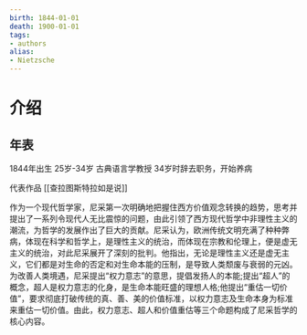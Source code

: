```yaml
---
birth: 1844-01-01
death: 1900-01-01
tags:
- authors
alias: 
- Nietzsche
---
```

# 介绍
## 年表
1844年出生
25岁-34岁 古典语言学教授
34岁时辞去职务，开始养病

代表作品
[[查拉图斯特拉如是说]]
 

作为一个现代哲学家，尼采第一次明确地把握住西方价值观念转换的趋势，思考并提出了一系列令现代人无比震惊的问题，由此引领了西方现代哲学中非理性主义的潮流，为哲学的发展作出了巨大的贡献。尼采认为，欧洲传统文明充满了种种弊病，体现在科学和哲学上，是理性主义的统治，而体现在宗教和伦理上，便是虚无主义的统治，对此尼采展开了深刻的批判。他指出，无论是理性主义还是虚无主义，它们都是对生命的否定和对生命本能的压制，是导致人类颓废与衰弱的元凶。
为改善人类境遇，尼采提出“权力意志”的意思，提倡发扬人的本能;提出“超人”的概念，超人是权力意志的化身，是生命本能旺盛的理想人格;他提出“重估一切价值”，要求彻底打破传统的真、善、美的价值标准，以权力意志及生命本身为标准来重估一切价值。由此，权力意志、超人和价值重估等三个命题构成了尼采哲学的核心内容。
 
